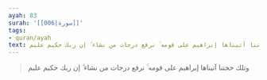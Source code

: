```yaml
---
ayah: 83
surah: '[[006|سورة]]'
tags:
- quran/ayah
text: وتلك حجتنا آتيناها إبراهيم على قومه ۚ نرفع درجات من نشاء ۗ إن ربك حكيم عليم
---
```

> وتلك حجتنا آتيناها إبراهيم على قومه ۚ نرفع درجات من نشاء ۗ إن ربك حكيم عليم

